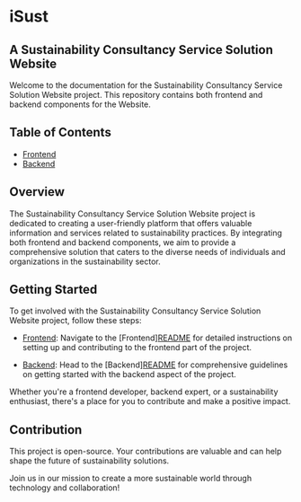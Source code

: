 # iSust
## A Sustainability Consultancy Service Solution Website
Welcome to the documentation for the Sustainability Consultancy Service Solution Website project. 
This repository contains both frontend and backend components for the Website.

## Table of Contents
- [Frontend](frontend/README.md)
- [Backend](backend/README.md)

## Overview
The Sustainability Consultancy Service Solution Website project is dedicated to creating 
a user-friendly platform that offers valuable information and services related to sustainability practices.
By integrating both frontend and backend components, 
we aim to provide a comprehensive solution that caters to 
the diverse needs of individuals and organizations in the sustainability sector.

## Getting Started
To get involved with the Sustainability Consultancy Service Solution Website project, follow these steps:

- [Frontend](frontend/README.md): Navigate to the [Frontend][README](frontend/README.md) for detailed instructions on setting up and contributing 
to the frontend part of the project.

- [Backend](backend/README.md): Head to the [Backend][README](frontend/README.md) for comprehensive guidelines on 
getting started with the backend aspect of the project.

Whether you're a frontend developer, backend expert, or a sustainability enthusiast, 
there's a place for you to contribute and make a positive impact.

## Contribution
This project is open-source.
Your contributions are valuable and can help shape the future of sustainability solutions.

Join us in our mission to create a more sustainable world through technology and collaboration!
